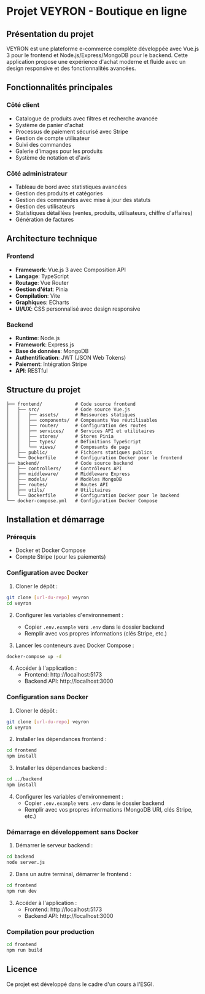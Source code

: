 # Projet VEYRON - Boutique en ligne

## Présentation du projet

VEYRON est une plateforme e-commerce complète développée avec Vue.js 3 pour le frontend et Node.js/Express/MongoDB pour le backend. Cette application propose une expérience d'achat moderne et fluide avec un design responsive et des fonctionnalités avancées.

## Fonctionnalités principales

### Côté client
- Catalogue de produits avec filtres et recherche avancée
- Système de panier d'achat
- Processus de paiement sécurisé avec Stripe
- Gestion de compte utilisateur
- Suivi des commandes
- Galerie d'images pour les produits
- Système de notation et d'avis

### Côté administrateur
- Tableau de bord avec statistiques avancées
- Gestion des produits et catégories
- Gestion des commandes avec mise à jour des statuts
- Gestion des utilisateurs
- Statistiques détaillées (ventes, produits, utilisateurs, chiffre d'affaires)
- Génération de factures

## Architecture technique

### Frontend
- **Framework**: Vue.js 3 avec Composition API
- **Langage**: TypeScript
- **Routage**: Vue Router
- **Gestion d'état**: Pinia
- **Compilation**: Vite
- **Graphiques**: ECharts
- **UI/UX**: CSS personnalisé avec design responsive

### Backend
- **Runtime**: Node.js
- **Framework**: Express.js
- **Base de données**: MongoDB
- **Authentification**: JWT (JSON Web Tokens)
- **Paiement**: Intégration Stripe
- **API**: RESTful

## Structure du projet

```
├── frontend/            # Code source frontend
│   ├── src/             # Code source Vue.js
│   │   ├── assets/      # Ressources statiques
│   │   ├── components/  # Composants Vue réutilisables
│   │   ├── router/      # Configuration des routes
│   │   ├── services/    # Services API et utilitaires
│   │   ├── stores/      # Stores Pinia
│   │   ├── types/       # Définitions TypeScript
│   │   └── views/       # Composants de page
│   ├── public/          # Fichiers statiques publics
│   └── Dockerfile       # Configuration Docker pour le frontend
├── backend/             # Code source backend
│   ├── controllers/     # Contrôleurs API
│   ├── middleware/      # Middleware Express
│   ├── models/          # Modèles MongoDB
│   ├── routes/          # Routes API
│   ├── utils/           # Utilitaires
│   └── Dockerfile       # Configuration Docker pour le backend
└── docker-compose.yml   # Configuration Docker Compose
```

## Installation et démarrage

### Prérequis
- Docker et Docker Compose
- Compte Stripe (pour les paiements)

### Configuration avec Docker

1. Cloner le dépôt :
```sh
git clone [url-du-repo] veyron
cd veyron
```

2. Configurer les variables d'environnement :
   - Copier `.env.example` vers `.env` dans le dossier backend
   - Remplir avec vos propres informations (clés Stripe, etc.)

3. Lancer les conteneurs avec Docker Compose :
```sh
docker-compose up -d
```

4. Accéder à l'application :
   - Frontend: http://localhost:5173
   - Backend API: http://localhost:3000

### Configuration sans Docker

1. Cloner le dépôt :
```sh
git clone [url-du-repo] veyron
cd veyron
```

2. Installer les dépendances frontend :
```sh
cd frontend
npm install
```

3. Installer les dépendances backend :
```sh
cd ../backend
npm install
```

4. Configurer les variables d'environnement :
   - Copier `.env.example` vers `.env` dans le dossier backend
   - Remplir avec vos propres informations (MongoDB URI, clés Stripe, etc.)

### Démarrage en développement sans Docker

1. Démarrer le serveur backend :
```sh
cd backend
node server.js
```

2. Dans un autre terminal, démarrer le frontend :
```sh
cd frontend
npm run dev
```

3. Accéder à l'application :
   - Frontend: http://localhost:5173
   - Backend API: http://localhost:3000

### Compilation pour production

```sh
cd frontend
npm run build
```

## Licence

Ce projet est développé dans le cadre d'un cours à l'ESGI.
